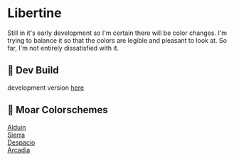 # Libertine
Still in it's early development so I'm certain there will be color changes. I'm trying to balance it so that the colors are legible and pleasant to look at. So far, I'm not entirely dissatisfied with it. 

:crescent_moon: Dev Build
----------------------------
development version [here](https://github.com/AlessandroYorba/Libertine/tree/nightly)

:octopus: Moar Colorschemes
-------
[Alduin](https://github.com/AlessandroYorba/Alduin)<br>
[Sierra](https://github.com/AlessandroYorba/Sierra)<br>
[Despacio](https://github.com/AlessandroYorba/Despacio)<br>
[Arcadia](https://github.com/AlessandroYorba/Arcadia)<br>
